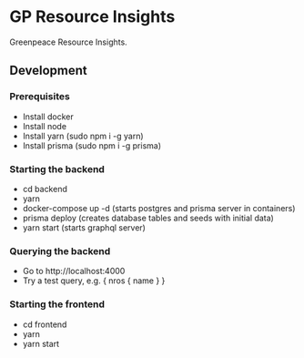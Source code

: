 # GP Resource Insights

Greenpeace Resource Insights.

## Development

### Prerequisites

- Install docker
- Install node
- Install yarn (sudo npm i -g yarn)
- Install prisma (sudo npm i -g prisma)

### Starting the backend

- cd backend
- yarn
- docker-compose up -d (starts postgres and prisma server in containers)
- prisma deploy (creates database tables and seeds with initial data)
- yarn start (starts graphql server)

### Querying the backend

- Go to http://localhost:4000
- Try a test query, e.g. { nros { name } }

### Starting the frontend

- cd frontend
- yarn
- yarn start
